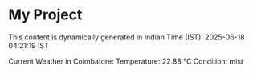 # My Project

This content is dynamically generated in Indian Time (IST): 2025-06-18 04:21:19 IST


Current Weather in Coimbatore:
Temperature: 22.88 °C
Condition: mist
